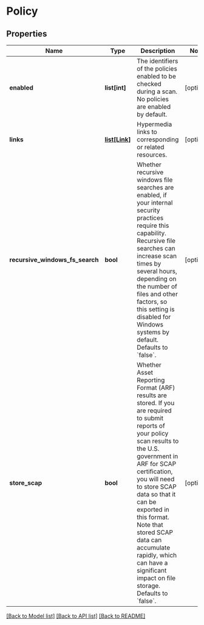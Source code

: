 # Policy

## Properties
Name | Type | Description | Notes
------------ | ------------- | ------------- | -------------
**enabled** | **list[int]** | The identifiers of the policies enabled to be checked during a scan. No policies are enabled by default. | [optional] 
**links** | [**list[Link]**](Link.md) | Hypermedia links to corresponding or related resources. | [optional] 
**recursive_windows_fs_search** | **bool** | Whether recursive windows file searches are enabled, if your internal security practices require this capability. Recursive file searches can increase scan times by several hours, depending on the number of files and other factors, so this setting is disabled for Windows systems by default. Defaults to &#x60;false&#x60;. | [optional] 
**store_scap** | **bool** | Whether Asset Reporting Format (ARF) results are stored. If you are required to submit reports of your policy scan results to the U.S. government in ARF for SCAP certification, you will need to store SCAP data so that it can be exported in this format. Note that stored SCAP data can accumulate rapidly, which can have a significant impact on file storage. Defaults to &#x60;false&#x60;. | [optional] 

[[Back to Model list]](../README.md#documentation-for-models) [[Back to API list]](../README.md#documentation-for-api-endpoints) [[Back to README]](../README.md)



